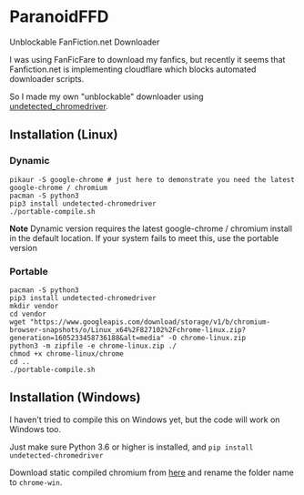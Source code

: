 # ParanoidFFD
Unblockable FanFiction.net Downloader

I was using FanFicFare to download my fanfics, but recently it seems that Fanfiction.net is implementing cloudflare which blocks automated downloader scripts.

So I made my own "unblockable" downloader using [undetected_chromedriver](https://github.com/ultrafunkamsterdam/undetected-chromedriver).

## Installation (Linux)
### Dynamic
```
pikaur -S google-chrome # just here to demonstrate you need the latest google-chrome / chromium
pacman -S python3
pip3 install undetected-chromedriver
./portable-compile.sh
```
**Note** Dynamic version requires the latest google-chrome / chromium install in the default location. If your system fails to meet this, use the portable version
### Portable
```
pacman -S python3
pip3 install undetected-chromedriver
mkdir vendor
cd vendor
wget "https://www.googleapis.com/download/storage/v1/b/chromium-browser-snapshots/o/Linux_x64%2F827102%2Fchrome-linux.zip?generation=1605233458736188&alt=media" -O chrome-linux.zip
python3 -m zipfile -e chrome-linux.zip ./
chmod +x chrome-linux/chrome
cd ..
./portable-compile.sh
```
## Installation (Windows)
I haven't tried to compile this on Windows yet, but the code will work on Windows too.

Just make sure Python 3.6 or higher is installed, and `pip install undetected-chromedriver`

Download static compiled chromium from [here](https://www.googleapis.com/download/storage/v1/b/chromium-browser-snapshots/o/Win_x64%2F827102%2Fchrome-win.zip?generation=1605234361586654&alt=media) and rename the folder name to `chrome-win`.
